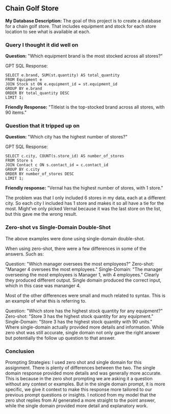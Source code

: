 ## Chain Golf Store

**My Database Description:** The goal of this project is to create a database for a chain golf store. That includes equipment and stock for each store location to see what is available at each.


### Query I thought it did well on

**Question:** "Which equipment brand is the most stocked across all stores?"

GPT SQL Response:
```
SELECT e.brand, SUM(st.quantity) AS total_quantity
FROM Equipment e
JOIN Stock st ON e.equipment_id = st.equipment_id
GROUP BY e.brand
ORDER BY total_quantity DESC
LIMIT 1;
```
**Friendly Response:** "Titleist is the top-stocked brand across all stores, with 90 items."

### Question that it tripped up on

**Question:** "Which city has the highest number of stores?"

GPT SQL Response:
```
SELECT c.city, COUNT(s.store_id) AS number_of_stores
FROM Store s
JOIN Contact c ON s.contact_id = c.contact_id
GROUP BY c.city
ORDER BY number_of_stores DESC
LIMIT 1;
```
**Friendly response:** "Vernal has the highest number of stores, with 1 store."

The problem was that I only included 6 stores in my data, each at a different city. So each city I included has 1 store and makes it so all have a tie for the most. Might've only picked Vernal because it was the last store on the list, but this gave me the wrong result.

### Zero-shot vs Single-Domain Double-Shot
The above examples were done using single-domain double-shot.

When using zero-shot, there were a few differences in some of the answers. Such as:

Question: "Which manager oversees the most employees?"
Zero-shot: "Manager 4 oversees the most employees."
Single-Domain: "The manager overseeing the most employees is Manager 1, with 4 employees."
Clearly they produced different output. Single domain produced the correct input, which in this case was mananger 4. 

Most of the other differences were small and much related to syntax. This is an example of what this is referring to.

Question: "Which store has the highest stock quantity for any equipment?"
Zero-shot: "Store 3 has the highest stock quantity for any equipment."
Single-Domain: "Store 3 has the highest stock quantity with 90 units."
Where single-domain actually provided more details and information. While zero shot was still accurate, single domain not only gave the right answer but potentially the follow up question to that answer.


### Conclusion
Prompting Strategies: I used zero shot and single domain for this assignment. There is plenty of differences between the two. The single domain response provided more details and was generally more accurate. This is because in the zero shot prompting we are asking it a question without any context or examples. But in the single domain prompt, it is more specific, we give it context to make this response more tailored to our previous prompt questions or insights. I noticed from my model that the zero shot replies from AI generated a more straight to the point answer, while the single domain provided more detail and explanatory work. 
